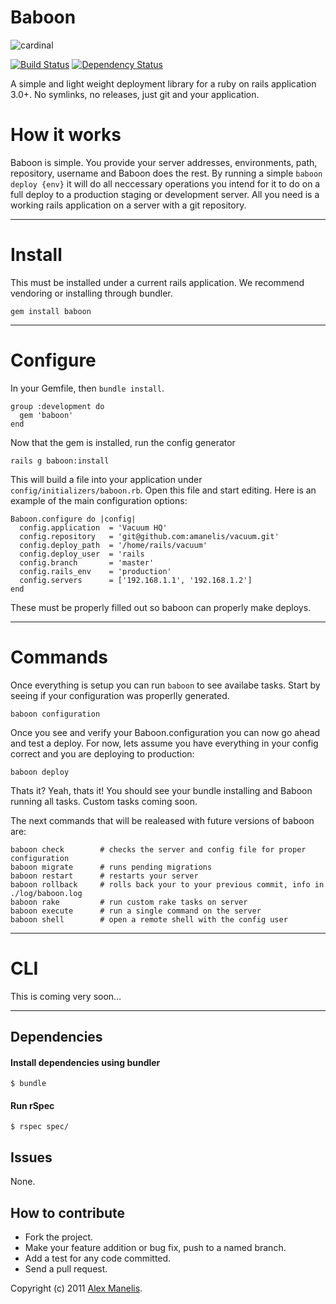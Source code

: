 # Baboon
![cardinal](https://alexweb.s3.amazonaws.com/baboon.jpeg)

[![Build Status](https://secure.travis-ci.org/amanelis/baboon.png)](http://travis-ci.org/amanelis/baboon)
[![Dependency Status](https://gemnasium.com/amanelis/baboon.png)](https://gemnasium.com/amanelis/baboon)

A simple and light weight deployment library for a ruby on rails application 3.0+. No symlinks, no releases, just git and your application. 


# How it works
Baboon is simple. You provide your server addresses, environments, path, repository, username and Baboon does the rest. By running a simple `baboon deploy {env}` it will do all neccessary operations you intend for it to do on a full deploy to a production staging or development server. All you need is a working rails application on a server with a git repository.

---
# Install
This must be installed under a current rails application. We recommend vendoring or installing through bundler.

	gem install baboon

---
# Configure

In your Gemfile, then `bundle install`.

	group :development do
	  gem 'baboon'
	end
	
Now that the gem is installed, run the config generator

	rails g baboon:install

This will build a file into your application under `config/initializers/baboon.rb`. Open this file and start editing. Here is an example of the main configuration options:

	Baboon.configure do |config|
  	  config.application  = 'Vacuum HQ'
	  config.repository   = 'git@github.com:amanelis/vacuum.git'
	  config.deploy_path  = '/home/rails/vacuum'
	  config.deploy_user  = 'rails
	  config.branch       = 'master'
	  config.rails_env    = 'production'
	  config.servers      = ['192.168.1.1', '192.168.1.2']
	end
	
These must be properly filled out so baboon can properly make deploys.

---
# Commands
Once everything is setup you can run `baboon` to see availabe tasks. Start by seeing if your configuration was properlly generated.

	baboon configuration
	
Once you see and verify your Baboon.configuration you can now go ahead and test a deploy. For now, lets assume you have everything in your config correct and you are deploying to production:

	baboon deploy
	
Thats it? Yeah, thats it! You should see your bundle installing and Baboon running all tasks. Custom tasks coming soon.

The next commands that will be realeased with future versions of baboon are:

	baboon check 		# checks the server and config file for proper configuration
	baboon migrate 		# runs pending migrations
	baboon restart 		# restarts your server
	baboon rollback 	# rolls back your to your previous commit, info in ./log/baboon.log
	baboon rake 		# run custom rake tasks on server
	baboon execute 		# run a single command on the server
	baboon shell	 	# open a remote shell with the config user

---
# CLI

This is coming very soon…


---
## Dependencies
#### Install dependencies using bundler  
    $ bundle
  
#### Run rSpec  
    $ rspec spec/

## Issues
  None.

## How to contribute
 
* Fork the project.
* Make your feature addition or bug fix, push to a named branch.
* Add a test for any code committed.
* Send a pull request.

Copyright (c) 2011 [Alex Manelis](http://twitter.com/amanelis). 